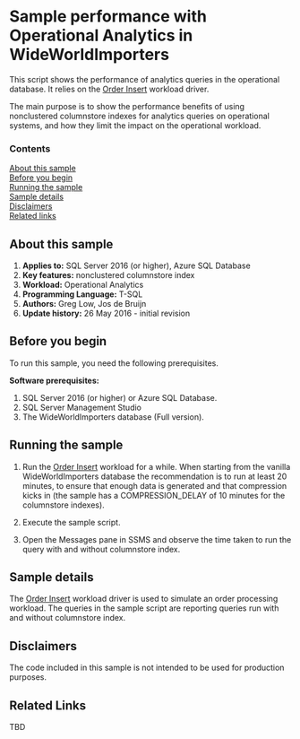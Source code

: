 # Sample performance with Operational Analytics in WideWorldImporters

This script shows the performance of analytics queries in the operational database. It relies on the [Order Insert](../../workload-drivers/vehicle-location-insert/) workload driver.

The main purpose is to show the performance benefits of using nonclustered columnstore indexes for analytics queries on operational systems, and how they limit the impact on the operational workload.

### Contents

[About this sample](#about-this-sample)<br/>
[Before you begin](#before-you-begin)<br/>
[Running the sample](#run-this-sample)<br/>
[Sample details](#sample-details)<br/>
[Disclaimers](#disclaimers)<br/>
[Related links](#related-links)<br/>


<a name=about-this-sample></a>

## About this sample

<!-- Delete the ones that don't apply -->
1. **Applies to:** SQL Server 2016 (or higher), Azure SQL Database
1. **Key features:** nonclustered columnstore index
1. **Workload:** Operational Analytics
1. **Programming Language:** T-SQL
1. **Authors:** Greg Low, Jos de Bruijn
1. **Update history:** 26 May 2016 - initial revision

<a name=before-you-begin></a>

## Before you begin

To run this sample, you need the following prerequisites.

**Software prerequisites:**

<!-- Examples -->
1. SQL Server 2016 (or higher) or Azure SQL Database. 
2. SQL Server Management Studio
3. The WideWorldImporters database (Full version).

<a name=run-this-sample></a>

## Running the sample

1. Run the [Order Insert](../../workload-drivers/vehicle-location-insert/) workload for a while. When starting from the vanilla WideWorldImporters database the recommendation is to run at least 20 minutes, to ensure that enough data is generated and that compression kicks in (the sample has a COMPRESSION_DELAY of 10 minutes for the columnstore indexes). 

2. Execute the sample script.

3. Open the Messages pane in SSMS and observe the time taken to run the query with and without columnstore index.

## Sample details

The [Order Insert](../../workload-drivers/vehicle-location-insert/) workload driver is used to simulate an order processing workload. The queries in the sample script are reporting queries run with and without columnstore index. 

<a name=disclaimers></a>

## Disclaimers
The code included in this sample is not intended to be used for production purposes.

<a name=related-links></a>

## Related Links
<!-- Links to more articles. Remember to delete "en-us" from the link path. -->
TBD

